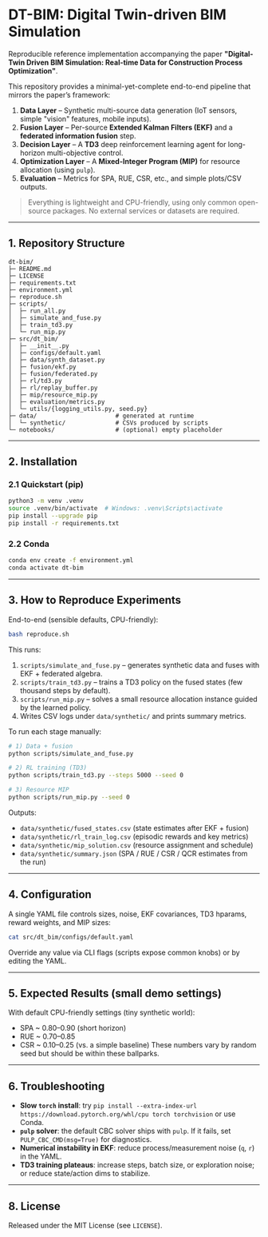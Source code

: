 # DT-BIM: Digital Twin-driven BIM Simulation

Reproducible reference implementation accompanying the paper **"Digital-Twin Driven BIM Simulation: Real-time Data for Construction Process Optimization"**.

This repository provides a minimal-yet-complete end-to-end pipeline that mirrors the paper’s framework:
1) **Data Layer** – Synthetic multi-source data generation (IoT sensors, simple "vision" features, mobile inputs).  
2) **Fusion Layer** – Per-source **Extended Kalman Filters (EKF)** and a **federated information fusion** step.  
3) **Decision Layer** – A **TD3** deep reinforcement learning agent for long-horizon multi-objective control.  
4) **Optimization Layer** – A **Mixed-Integer Program (MIP)** for resource allocation (using `pulp`).  
5) **Evaluation** – Metrics for SPA, RUE, CSR, etc., and simple plots/CSV outputs.

> Everything is lightweight and CPU-friendly, using only common open-source packages. No external services or datasets are required.

---

## 1. Repository Structure

```text
dt-bim/
├─ README.md
├─ LICENSE
├─ requirements.txt
├─ environment.yml
├─ reproduce.sh
├─ scripts/
│  ├─ run_all.py
│  ├─ simulate_and_fuse.py
│  ├─ train_td3.py
│  └─ run_mip.py
├─ src/dt_bim/
│  ├─ __init__.py
│  ├─ configs/default.yaml
│  ├─ data/synth_dataset.py
│  ├─ fusion/ekf.py
│  ├─ fusion/federated.py
│  ├─ rl/td3.py
│  ├─ rl/replay_buffer.py
│  ├─ mip/resource_mip.py
│  ├─ evaluation/metrics.py
│  └─ utils/{logging_utils.py, seed.py}
├─ data/                      # generated at runtime
│  └─ synthetic/              # CSVs produced by scripts
└─ notebooks/                 # (optional) empty placeholder
```

---

## 2. Installation

### 2.1 Quickstart (pip)
```bash
python3 -m venv .venv
source .venv/bin/activate  # Windows: .venv\Scripts\activate
pip install --upgrade pip
pip install -r requirements.txt
```

### 2.2 Conda
```bash
conda env create -f environment.yml
conda activate dt-bim
```

---

## 3. How to Reproduce Experiments

End-to-end (sensible defaults, CPU-friendly):
```bash
bash reproduce.sh
```
This runs:
1. `scripts/simulate_and_fuse.py` – generates synthetic data and fuses with EKF + federated algebra.
2. `scripts/train_td3.py` – trains a TD3 policy on the fused states (few thousand steps by default).
3. `scripts/run_mip.py` – solves a small resource allocation instance guided by the learned policy.
4. Writes CSV logs under `data/synthetic/` and prints summary metrics.

To run each stage manually:

```bash
# 1) Data + fusion
python scripts/simulate_and_fuse.py

# 2) RL training (TD3)
python scripts/train_td3.py --steps 5000 --seed 0

# 3) Resource MIP
python scripts/run_mip.py --seed 0
```

Outputs:
- `data/synthetic/fused_states.csv` (state estimates after EKF + fusion)
- `data/synthetic/rl_train_log.csv` (episodic rewards and key metrics)
- `data/synthetic/mip_solution.csv` (resource assignment and schedule)
- `data/synthetic/summary.json` (SPA / RUE / CSR / QCR estimates from the run)

---

## 4. Configuration

A single YAML file controls sizes, noise, EKF covariances, TD3 hparams, reward weights, and MIP sizes:
```bash
cat src/dt_bim/configs/default.yaml
```
Override any value via CLI flags (scripts expose common knobs) or by editing the YAML.

---

## 5. Expected Results (small demo settings)

With default CPU-friendly settings (tiny synthetic world):
- SPA ~ 0.80–0.90 (short horizon)
- RUE ~ 0.70–0.85
- CSR ~ 0.10–0.25 (vs. a simple baseline)
These numbers vary by random seed but should be within these ballparks.

---

## 6. Troubleshooting

- **Slow `torch` install**: try `pip install --extra-index-url https://download.pytorch.org/whl/cpu torch torchvision` or use Conda.
- **`pulp` solver**: the default CBC solver ships with `pulp`. If it fails, set `PULP_CBC_CMD(msg=True)` for diagnostics.
- **Numerical instability in EKF**: reduce process/measurement noise (`q`, `r`) in the YAML.
- **TD3 training plateaus**: increase steps, batch size, or exploration noise; or reduce state/action dims to stabilize.

---

## 8. License

Released under the MIT License (see `LICENSE`).

